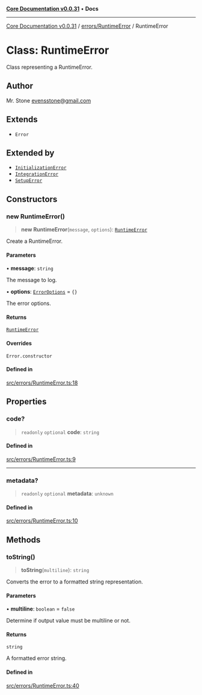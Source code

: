 [**Core Documentation v0.0.31**](../../../README.md) • **Docs**

***

[Core Documentation v0.0.31](../../../modules.md) / [errors/RuntimeError](../README.md) / RuntimeError

# Class: RuntimeError

Class representing a RuntimeError.

## Author

Mr. Stone <evensstone@gmail.com>

## Extends

- `Error`

## Extended by

- [`InitializationError`](../../InitializationError/classes/InitializationError.md)
- [`IntegrationError`](../../IntegrationError/classes/IntegrationError.md)
- [`SetupError`](../../SetupError/classes/SetupError.md)

## Constructors

### new RuntimeError()

> **new RuntimeError**(`message`, `options`): [`RuntimeError`](RuntimeError.md)

Create a RuntimeError.

#### Parameters

• **message**: `string`

The message to log.

• **options**: [`ErrorOptions`](../../../definitions/interfaces/ErrorOptions.md) = `{}`

The error options.

#### Returns

[`RuntimeError`](RuntimeError.md)

#### Overrides

`Error.constructor`

#### Defined in

[src/errors/RuntimeError.ts:18](https://github.com/stonemjs/core/blob/063868c8035bce8a9a9b73263c757aec9b0c12c8/src/errors/RuntimeError.ts#L18)

## Properties

### code?

> `readonly` `optional` **code**: `string`

#### Defined in

[src/errors/RuntimeError.ts:9](https://github.com/stonemjs/core/blob/063868c8035bce8a9a9b73263c757aec9b0c12c8/src/errors/RuntimeError.ts#L9)

***

### metadata?

> `readonly` `optional` **metadata**: `unknown`

#### Defined in

[src/errors/RuntimeError.ts:10](https://github.com/stonemjs/core/blob/063868c8035bce8a9a9b73263c757aec9b0c12c8/src/errors/RuntimeError.ts#L10)

## Methods

### toString()

> **toString**(`multiline`): `string`

Converts the error to a formatted string representation.

#### Parameters

• **multiline**: `boolean` = `false`

Determine if output value must be multiline or not.

#### Returns

`string`

A formatted error string.

#### Defined in

[src/errors/RuntimeError.ts:40](https://github.com/stonemjs/core/blob/063868c8035bce8a9a9b73263c757aec9b0c12c8/src/errors/RuntimeError.ts#L40)
